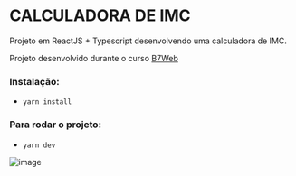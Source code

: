 # CALCULADORA DE IMC

Projeto em ReactJS + Typescript desenvolvendo uma calculadora de IMC.

Projeto desenvolvido durante o curso [B7Web](https://b7web.com.br)

### Instalação:
- `yarn install`

### Para rodar o projeto:
- `yarn dev`

![image](https://user-images.githubusercontent.com/63374993/196972358-9f792987-f173-4a41-9f13-7e2c6e3f62bf.png)
